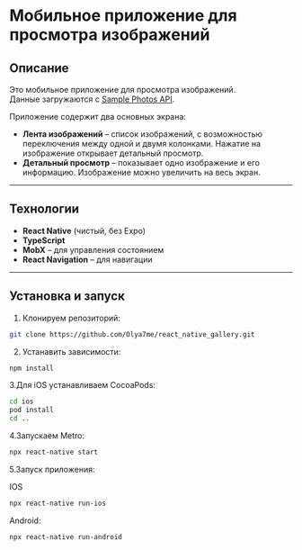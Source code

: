 # Мобильное приложение для просмотра изображений


## Описание

Это мобильное приложение для просмотра изображений.  
Данные загружаются с [Sample Photos API](https://www.slingacademy.com/article/sample-photos-free-fake-rest-api-for-practice/).

Приложение содержит два основных экрана:

- **Лента изображений** – список изображений, с возможностью переключения между одной и двумя колонками. Нажатие на изображение открывает детальный просмотр.  
- **Детальный просмотр** – показывает одно изображение и его информацию. Изображение можно увеличить на весь экран.  

---

## Технологии

- **React Native** (чистый, без Expo)  
- **TypeScript**  
- **MobX** – для управления состоянием  
- **React Navigation** – для навигации  

---

## Установка и запуск

1. Клонируем репозиторий:

```bash
git clone https://github.com/Olya7me/react_native_gallery.git
```

2. Устанавить зависимости:

```bash
npm install
```

3.Для iOS устанавливаем CocoaPods:

```bash
cd ios
pod install
cd ..
```

4.Запускаем Metro:

```bash
npx react-native start
```
5.Запуск приложения:

IOS

```bash
npx react-native run-ios
```
Android:

```bash
npx react-native run-android
```
